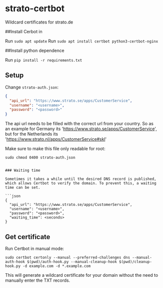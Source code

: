 # strato-certbot
Wildcard certificates for strato.de

##Install Cerbot in

Run `sudo apt update`
Run `sudo apt install certbot python3-certbot-nginx`

##Install python dependence

Run `pip install -r requirements.txt` 

## Setup

Change `strato-auth.json`:

```json
{
  "api_url": "https://www.strato.se/apps/CustomerService",
  "username": "<username>",
  "password": "<password>"
}
```

The api url needs to be filled with the correct url from your country. 
So as an example for Germany its 'https://www.strato.se/apps/CustomerService', but for the Netherlands its 'https://www.strato.nl/apps/CustomerService#skl'

Make sure to make this file only readable for root:

`sudo chmod 0400 strato-auth.json`

```

### Waiting time

Sometimes it takes a while until the desired DNS record is published, which allows Certbot to verify the domain. To prevent this, a waiting time can be set.

```json
{
  "api_url": "https://www.strato.se/apps/CustomerService",
  "username": "<username>",
  "password": "<password>",
  "waiting_time": <seconds>
}
```

## Get certificate

Run Certbot in manual mode:

`sudo certbot certonly --manual --preferred-challenges dns --manual-auth-hook $(pwd)/auth-hook.py --manual-cleanup-hook $(pwd)/cleanup-hook.py -d example.com -d *.example.com`

This will generate a wildcard certificate for your domain without the need to manually enter the TXT records.

